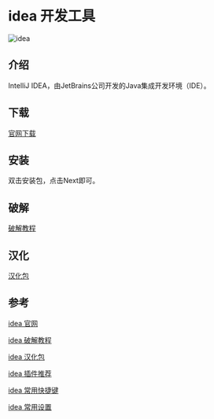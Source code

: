 # idea 开发工具

![idea](https://ouyanghongyio.github.io/data/images/idea-logo.png)

## 介绍

IntelliJ IDEA，由JetBrains公司开发的Java集成开发环境（IDE）。

## 下载

[官网下载](https://www.jetbrains.com/idea/download/#section=windows)

## 安装

双击安装包，点击Next即可。

## 破解

[破解教程](https://www.cnblogs.com/liuqi1994/p/10348972.html)

## 汉化

[汉化包](https://pan.baidu.com/s/1e58XK)

## 参考

[idea 官网](https://www.jetbrains.com/idea/)

[idea 破解教程](https://www.cnblogs.com/liuqi1994/p/10348972.html)

[idea 汉化包](https://pan.baidu.com/s/1e58XK)

[idea 插件推荐](https://www.cnblogs.com/liuqi1994/p/10348972.html)

[idea 常用快捷键](https://www.cnblogs.com/liuqi1994/p/10348972.html)

[idea 常用设置](https://www.cnblogs.com/liuqi1994/p/10348972.html)
